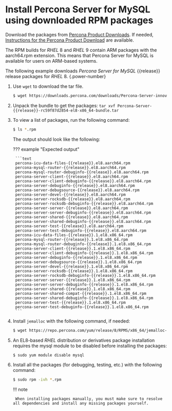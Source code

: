 # Install Percona Server for MySQL using downloaded RPM packages

Download the packages from [Percona Product Downloads](https://www.percona.com/downloads). If needed, [Instructions for the Percona Product Download](download-instructions.md) are available.

The RPM builds for *RHEL* 8 and *RHEL* 9 contain ARM packages with the aarch64.rpm extension. This means that Percona Server for MySQL is available for users on ARM-based systems.

The following example downloads *Percona Server for MySQL* {{release}} release packages for *RHEL* 8.
{.power-number}

1. Use `wget` to download the tar file.

	```{.bash data-prompt="$"}
	$ wget https://downloads.percona.com/downloads/Percona-Server-innovative-release/Percona-Server-{{release}}/binary/redhat/8/x86_64/Percona-Server-{{release}}-rfcee26ff-el8-x86_64-bundle.tar
	```
 
2. Unpack the bundle to get the packages: `tar xvf Percona-Server-{{release}}-rc59f87d2854-el8-x86_64-bundle.tar`

3. To view a list of packages, run the following command:

	```{.bash data-prompt="$"}
	$ ls *.rpm
	```
	The output should look like the following:
	
    ??? example "Expected output"

        ```text
        percona-icu-data-files-{{release}}.el8.aarch64.rpm
        percona-mysql-router-{{release}}.el8.aarch64.rpm
        percona-mysql-router-debuginfo-{{release}}.el8.aarch64.rpm
        percona-server-client-{{release}}.el8.aarch64.rpm
        percona-server-client-debuginfo-{{release}}.el8.aarch64.rpm
        percona-server-debuginfo-{{release}}.el8.aarch64.rpm
        percona-server-debugsource-{{release}}.el8.aarch64.rpm
        percona-server-devel-{{release}}.el8.aarch64.rpm
        percona-server-rocksdb-{{release}}.el8.aarch64.rpm
        percona-server-rocksdb-debuginfo-{{release}}.el8.aarch64.rpm
        percona-server-server-{{release}}.el8.aarch64.rpm
        percona-server-server-debuginfo-{{release}}.el8.aarch64.rpm
        percona-server-shared-{{release}}.el8.aarch64.rpm
        percona-server-shared-debuginfo-{{release}}.el8.aarch64.rpm
        percona-server-test-{{release}}.el8.aarch64.rpm
        percona-server-test-debuginfo-{{release}}.el8.aarch64.rpm
        percona-icu-data-files-{{release}}.1.el8.x86_64.rpm
        percona-mysql-router-{{release}}.1.el8.x86_64.rpm
        percona-mysql-router-debuginfo-{{release}}.1.el8.x86_64.rpm
        percona-server-client-{{release}}.1.el8.x86_64.rpm
        percona-server-client-debuginfo-{{release}}.1.el8.x86_64.rpm
        percona-server-debuginfo-{{release}}.1.el8.x86_64.rpm
        percona-server-debugsource-{{release}}.1.el8.x86_64.rpm
        percona-server-devel-{{release}}.1.el8.x86_64.rpm
        percona-server-rocksdb-{{release}}.1.el8.x86_64.rpm
        percona-server-rocksdb-debuginfo-{{release}}.1.el8.x86_64.rpm
        percona-server-server-{{release}}.1.el8.x86_64.rpm
        percona-server-server-debuginfo-{{release}}.1.el8.x86_64.rpm
        percona-server-shared-{{release}}.1.el8.x86_64.rpm
        percona-server-shared-compat-{{release}}.1.el8.x86_64.rpm
        percona-server-shared-debuginfo-{{release}}.1.el8.x86_64.rpm
        percona-server-test-{{release}}.1.el8.x86_64.rpm
        percona-server-test-debuginfo-{{release}}.1.el8.x86_64.rpm
        ```
	

4. Install `jemalloc` with the following command, if needed:
	
	```{.bash data-prompt="$"}
	$ wget https://repo.percona.com/yum/release/8/RPMS/x86_64/jemalloc-3.6.0-1.el8.x86_64.rpm
	```

5. An EL8-based *RHEL* distribution or derivatives package installation requires the mysql module to be disabled before installing the packages:

	```{.bash data-prompt="$"}
	$ sudo yum module disable mysql
	```

6. Install all the packages (for debugging, testing, etc.) with the following command:

	```{.bash data-prompt="$"}
	$ sudo rpm -ivh *.rpm
	```

	!!! note
	
	    When installing packages manually, you must make sure to resolve all dependencies and install any missing packages yourself.
